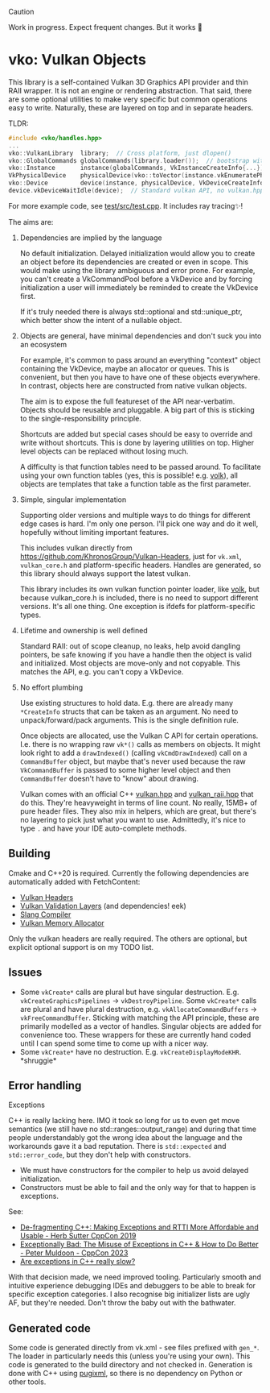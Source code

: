 
> [!CAUTION]
> Work in progress. Expect frequent changes. But it works 🙂

# vko: Vulkan Objects

This library is a self-contained Vulkan 3D Graphics API provider and thin RAII
wrapper. It is not an engine or rendering abstraction. That said, there are some
optional utilities to make very specific but common operations easy to write.
Naturally, these are layered on top and in separate headers.

TLDR:

```cpp
#include <vko/handles.hpp>
...
vko::VulkanLibrary  library;  // Cross platform, just dlopen()
vko::GlobalCommands globalCommands(library.loader());  // bootstrap with vkGetInstanceProcAddr
vko::Instance       instance(globalCommands, VkInstanceCreateInfo{...});  // Standard CreateInfo structs
VkPhysicalDevice    physicalDevice(vko::toVector(instance.vkEnumeratePhysicalDevices, instance)[0]);
vko::Device         device(instance, physicalDevice, VkDeviceCreateInfo{...});  // Both function tables (or byo!) and VkDevice
device.vkDeviceWaitIdle(device);  // Standard vulkan API, no vulkan.hpp/vulkan_raii.hpp
```

For more example code, see [test/src/test.cpp](test/src/test.cpp). It includes ray tracing✨!

The aims are:

1. Dependencies are implied by the language

   No default initialization. Delayed initialization would allow you to create
   an object before its dependencies are created or even in scope. This would
   make using the library ambiguous and error prone. For example, you can't
   create a VkCommandPool before a VkDevice and by forcing initialization a user
   will immediately be reminded to create the VkDevice first.

   If it's truly needed there is always std::optional and std::unique_ptr, which
   better show the intent of a nullable object.

2. Objects are general, have minimal dependencies and don't suck you into an
   ecosystem

   For example, it's common to pass around an everything "context" object
   containing the VkDevice, maybe an allocator or queues. This is convenient,
   but then you have to have one of these objects everywhere. In contrast,
   objects here are constructed from native vulkan objects.

   The aim is to expose the full featureset of the API near-verbatim. Objects
   should be reusable and pluggable. A big part of this is sticking to the
   single-responsibility principle.

   Shortcuts are added but special cases should be easy to override and write
   without shortcuts. This is done by layering utilities on top. Higher level
   objects can be replaced without losing much.

   A difficulty is that function tables need to be passed around. To facilitate
   using your own function tables (yes, this is possible! e.g.
   [volk](https://github.com/zeux/volk)), all objects are templates that take a
   function table as the first parameter.

3. Simple, singular implementation

   Supporting older versions and multiple ways to do things for different edge
   cases is hard. I'm only one person. I'll pick one way and do it well,
   hopefully without limiting important features.

   This includes vulkan directly from
   https://github.com/KhronosGroup/Vulkan-Headers, just for `vk.xml`,
   `vulkan_core.h` and platform-specific headers. Handles are generated, so this
   library should always support the latest vulkan.

   This library includes its own vulkan function pointer loader, like
   [volk](https://github.com/zeux/volk), but because vulkan_core.h is included,
   there is no need to support different versions. It's all one thing. One
   exception is ifdefs for platform-specific types.

4. Lifetime and ownership is well defined

   Standard RAII: out of scope cleanup, no leaks, help avoid dangling pointers,
   be safe knowing if you have a handle then the object is valid and
   initialized. Most objects are move-only and not copyable. This matches the
   API, e.g. you can't copy a VkDevice.

5. No effort plumbing

   Use existing structures to hold data. E.g. there are already many
   `*CreateInfo` structs that can be taken as an argument. No need to
   unpack/forward/pack arguments. This is the single definition rule.

   Once objects are allocated, use the Vulkan C API for certain operations. I.e.
   there is no wrapping raw `vk*()` calls as members on objects. It might look
   right to add a `drawIndexed()` (calling `vkCmdDrawIndexed`) call on a
   `CommandBuffer` object, but maybe that's never used because the raw
   `VkCommandBuffer` is passed to some higher level object and then
   `CommandBuffer` doesn't have to "know" about drawing.

   Vulkan comes with an official C++
   [vulkan.hpp](https://github.com/KhronosGroup/Vulkan-Hpp/blob/main/vulkan/vulkan.hpp)
   and
   [vulkan_raii.hpp](https://github.com/KhronosGroup/Vulkan-Hpp/blob/main/vk_raii_ProgrammingGuide.md)
   that do this. They're heavyweight in terms of line count. No really, 15MB+ of
   pure header files. They also mix in helpers, which are great, but there's no
   layering to pick just what you want to use. Admittedly, it's nice to type `.`
   and have your IDE auto-complete methods.

## Building

Cmake and C++20 is required. Currently the following dependencies are
automatically added with FetchContent:

- [Vulkan Headers](https://github.com/KhronosGroup/Vulkan-Headers)
- [Vulkan Validation Layers](https://github.com/KhronosGroup/Vulkan-ValidationLayers) (and dependencies! eek)
- [Slang Compiler](https://github.com/shader-slang/slang)
- [Vulkan Memory Allocator](https://github.com/GPUOpen-LibrariesAndSDKs/VulkanMemoryAllocator)

Only the vulkan headers are really required. The others are optional, but
explicit optional support is on my TODO list.

## Issues

- Some `vkCreate*` calls are plural but have singular destruction. E.g.
  `vkCreateGraphicsPipelines` -> `vkDestroyPipeline`. Some `vkCreate*` calls are
  plural and have plural destruction, e.g. `vkAllocateCommandBuffers` ->
  `vkFreeCommandBuffer`. Sticking with matching the API principle, these are
  primarily modelled as a vector of handles. Singular objects are added for
  convenience too. These wrappers for these are currently hand coded until I can
  spend some time to come up with a nicer way.
- Some `vkCreate*` have no destruction. E.g. `vkCreateDisplayModeKHR`. \*shruggie\*

## Error handling

Exceptions

C++ is really lacking here. IMO it took so long for us to even get move
semantics (we still have no std::ranges::output_range) and during that time
people understandably got the wrong idea about the language and the workarounds
gave it a bad reputation. There is `std::expected` and `std::error_code`, but
they don't help with constructors.

- We must have constructors for the compiler to help us avoid delayed initialization.
- Constructors must be able to fail and the only way for that to happen is exceptions.

See:

- [De-fragmenting C++: Making Exceptions and RTTI More Affordable and Usable - Herb Sutter CppCon 2019](https://www.youtube.com/watch?v=ARYP83yNAWk)
- [Exceptionally Bad: The Misuse of Exceptions in C++ & How to Do Better - Peter Muldoon - CppCon 2023](https://www.youtube.com/watch?v=Oy-VTqz1_58)
- [Are exceptions in C++ really slow?](https://stackoverflow.com/questions/13835817/are-exceptions-in-c-really-slow)

With that decision made, we need improved tooling. Particularly smooth and
intuitive experience debugging IDEs and debuggers to be able to break for
specific exception categories. I also recognise big initializer lists are ugly
AF, but they're needed. Don't throw the baby out with the bathwater.

## Generated code

Some code is generated directly from vk.xml - see files prefixed with `gen_*`.
The loader in particularly needs this (unless you're using your own). This code
is generated to the build directory and not checked in. Generation is done with
C++ using [pugixml](https://github.com/zeux/pugixml), so there is no dependency
on Python or other tools.
